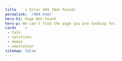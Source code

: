 ```yaml
---
title    : Error 404 (Not Found)
permalink: '/404.html'
hero-h1: Page Not Found
hero-p: We can't find the page you are looking for.
cards    :
 - talk
 - solutions
 - demos
 - newsletter
sitemap: false
---
```

